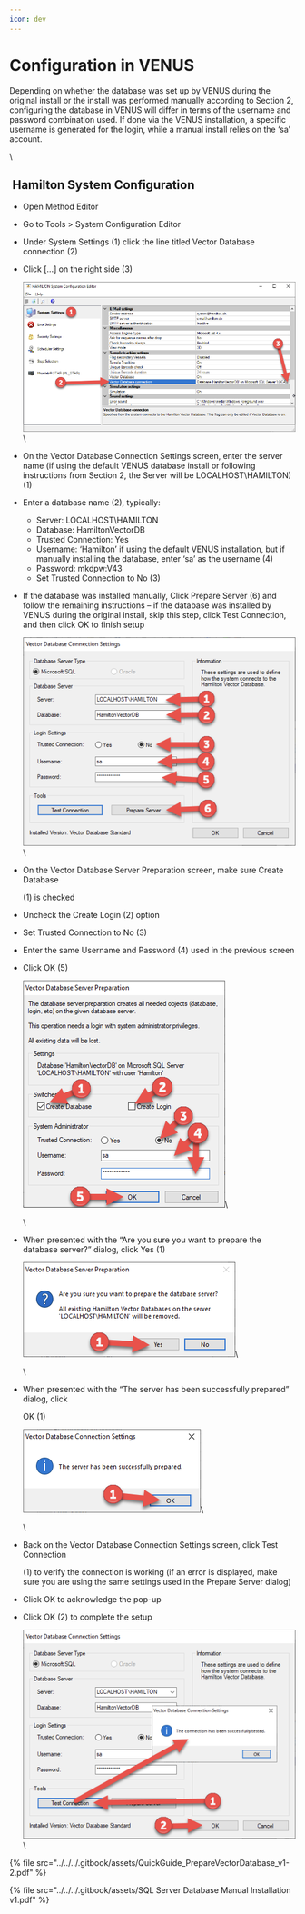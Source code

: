 ```yaml
---
icon: dev
---
```


# Configuration in VENUS

Depending on whether the database was set up by VENUS during the original install or the install was performed manually according to Section 2, configuring the database in VENUS will differ in terms of the username and password combination used. If done via the VENUS installation, a specific username is generated for the login, while a manual install relies on the ‘sa’ account.

\


## ‌ Hamilton System Configuration

* Open Method Editor
* Go to Tools > System Configuration Editor
* Under System Settings (1) click the line titled Vector Database connection (2)
*   Click \[…] on the right side (3)

    ![](<../../../.gitbook/assets/image (32) (1) (1) (1) (1) (1).png>)\

* On the Vector Database Connection Settings screen, enter the server name (if using the default VENUS database install or following instructions from Section 2, the Server will be LOCALHOST\HAMILTON) (1)
* Enter a database name (2), typically:
  * Server: LOCALHOST\HAMILTON
  * Database: HamiltonVectorDB
  * Trusted Connection: Yes
  * Username: ‘Hamilton’ if using the default VENUS installation, but if manually installing the database, enter ‘sa’ as the username (4)
  * Password: mkdpw:V43
  * Set Trusted Connection to No (3)
*   If the database was installed manually, Click Prepare Server (6) and follow the remaining instructions – if the database was installed by VENUS during the original install, skip this step, click Test Connection, and then click OK to finish setup

    ![](<../../../.gitbook/assets/image (33) (1) (1) (1) (1) (1).png>)\

*   On the Vector Database Server Preparation screen, make sure Create Database

    (1) is checked
* Uncheck the Create Login (2) option
* Set Trusted Connection to No (3)
* Enter the same Username and Password (4) used in the previous screen
*   Click OK (5)

    ![](<../../../.gitbook/assets/image (34) (1) (1) (1) (1) (1).png>)\


    \

*   When presented with the “Are you sure you want to prepare the database server?” dialog, click Yes (1)

    ![](<../../../.gitbook/assets/image (35) (1) (1) (1) (1) (1).png>)\


    \

*   When presented with the “The server has been successfully prepared” dialog, click

    OK (1)

    ![](<../../../.gitbook/assets/image (36) (1) (1) (1) (1) (1).png>)\


    \

*   Back on the Vector Database Connection Settings screen, click Test Connection

    (1) to verify the connection is working (if an error is displayed, make sure you are using the same settings used in the Prepare Server dialog)
* Click OK to acknowledge the pop-up
*   Click OK (2) to complete the setup

    ![](<../../../.gitbook/assets/image (37) (1) (1) (1) (1) (1).png>)\




{% file src="../../../.gitbook/assets/QuickGuide_PrepareVectorDatabase_v1-2.pdf" %}

{% file src="../../../.gitbook/assets/SQL Server Database Manual Installation v1.pdf" %}
